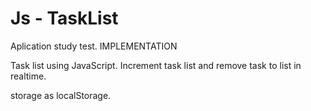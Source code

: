 # Js - TaskList

Aplication study test. 
IMPLEMENTATION 

Task list using JavaScript. Increment task list and remove task to list in realtime. 

storage as localStorage. 

